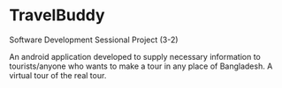 # TravelBuddy
Software Development Sessional Project (3-2)

  An android application developed to supply necessary information to tourists/anyone who wants to make a tour in any place of Bangladesh. A virtual tour of the real tour.

